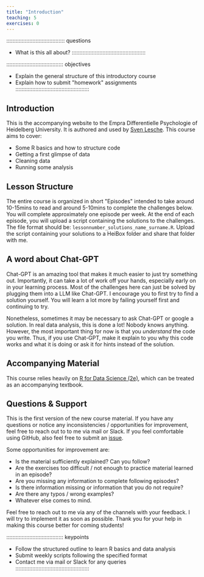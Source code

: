 ```yaml
---
title: "Introduction"
teaching: 5
exercises: 0
---
```

:::::::::::::::::::::::::::::::::::::: questions
- What is this all about?
::::::::::::::::::::::::::::::::::::::::::::::::

::::::::::::::::::::::::::::::::::::: objectives
- Explain the general structure of this introductory course
- Explain how to submit "homework" assignments
::::::::::::::::::::::::::::::::::::::::::::::::

## Introduction
This is the accompanying website to the Empra Differentielle Psychologie of Heidelberg University. It is authored and used by [Sven Lesche](https://www.psychologie.uni-heidelberg.de/person/sven-lesche). This course aims to cover:

- Some R basics and how to structure code
- Getting a first glimpse of data
- Cleaning data
- Running some analysis

## Lesson Structure
The entire course is organized in short "Episodes" intended to take around 10-15mins to read and around 5-10mins to complete the challenges below. You will complete approximately one episode per week.
At the end of each episode, you will upload a script containing the solutions to the challenges.
The file format should be: `lessonnumber_solutions_name_surname.R`.
Upload the script containing your solutions to a HeiBox folder and share that folder with me.

## A word about Chat-GPT
Chat-GPT is an amazing tool that makes it much easier to just try something out. Importantly, it can take a lot of work off your hands, especially early on in your learning process. Most of the challenges here can just be solved by plugging them into a LLM like Chat-GPT. I encourage you to first try to find a solution yourself. You will learn a lot more by failing yourself first and continuing to try.

Nonetheless, sometimes it may be necessary to ask Chat-GPT or google a solution. In real data analysis, this is done a lot! Nobody knows anything. However, the most important thing for now is that you *understand* the code you write. Thus, if you use Chat-GPT, make it explain to you why this code works and what it is doing or ask it for hints instead of the solution.

## Accompanying Material
This course relies heavily on [R for Data Science (2e)](https://r4ds.hadley.nz/), which can be treated as an accompanying textbook.

## Questions & Support
This is the first version of the new course material. If you have any questions or notice any inconsistencies / opportunities for improvement, feel free to reach out to to me via mail or Slack. If you feel comfortable using GitHub, also feel free to submit an [issue](https://github.com/SLesche/r-for-empra/issues).

Some opportunities for improvement are:

- Is the material sufficiently explained? Can you follow?
- Are the exercises too difficult / not enough to practice material learned in an episode?
- Are you missing any information to complete following episodes?
- Is there information missing or information that you do not require?
- Are there any typos / wrong examples?
- Whatever else comes to mind.

Feel free to reach out to me via any of the channels with your feedback. I will try to implement it as soon as possible.
Thank you for your help in making this course better for coming students!

::::::::::::::::::::::::::::::::::::: keypoints
- Follow the structured outline to learn R basics and data analysis
- Submit weekly scripts following the specified format
- Contact me via mail or Slack for any queries
::::::::::::::::::::::::::::::::::::::::::::::::
